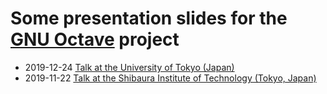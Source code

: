 # Some presentation slides for the [GNU Octave](https://www.octave.org) project

- 2019-12-24 [Talk at the University of Tokyo (Japan)](https://github.com/octave-de/octave_slides/releases/tag/2019-12-24)
- 2019-11-22 [Talk at the Shibaura Institute of Technology (Tokyo, Japan)](https://github.com/octave-de/octave_slides/releases/tag/2019-11-22)

